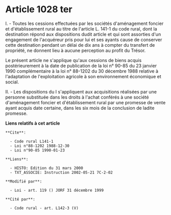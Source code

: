 # Article 1028 ter

I. - Toutes les cessions effectuées par les sociétés d'aménagement foncier et d'établissement rural au titre de l'article L.
141-1 du code rural, dont la destination répond aux dispositions dudit article et qui sont assorties d'un engagement de
l'acquéreur pris pour lui et ses ayants cause de conserver cette destination pendant un délai de dix ans à compter du
transfert de propriété, ne donnent lieu à aucune perception au profit du Trésor.

Le présent article ne s'applique qu'aux cessions de biens acquis postérieurement à la date de publication de la loi n° 90-85
du 23 janvier 1990 complémentaire à la loi n° 88-1202 du 30 décembre 1988 relative à l'adaptation de l'exploitation agricole
à son environnement économique et social.

II. - Les dispositions du I s'appliquent aux acquisitions réalisées par une personne substituée dans les droits à l'achat
conférés à une société d'aménagement foncier et d'établissement rural par une promesse de vente ayant acquis date certaine,
dans les six mois de la conclusion de ladite promesse.

**Liens relatifs à cet article**

	**Cite**:

	  - Code rural L141-1
	  - Loi n°88-1202 1988-12-30
	  - Loi n°90-85 1990-01-23

	**Liens**:

	  - HISTO: Edition du 31 mars 2000
	  - TXT_ASSOCIE: Instruction 2002-05-21 7C-2-02

	**Modifié par**:

	  - Loi - art. 119 () JORF 31 décembre 1999

	**Cité par**:

	  - Code rural - art. L142-3 (V)
